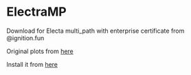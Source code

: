# ElectraMP
Download for Electa multi_path with enterprise certificate from @ignition.fun

Original plots from <a href="https://ipas3.sgp1.digitaloceanspaces.com/plists/Electra1131_MPTCP.plist" target="_blank">here</a>

Install it from <a href="itms-services://?action=download-manifest&url=https://ipas3.sgp1.digitaloceanspaces.com/plists/Electra1131_MPTCP.plist">here</a>